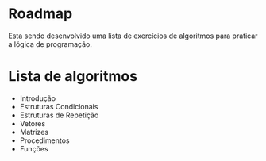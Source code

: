 # Roadmap
Esta sendo desenvolvido uma lista de exercícios de algoritmos para praticar a lógica de programação.
# Lista de algoritmos
* Introdução
* Estruturas Condicionais
* Estruturas de Repetição
* Vetores
* Matrizes
* Procedimentos
* Funções
